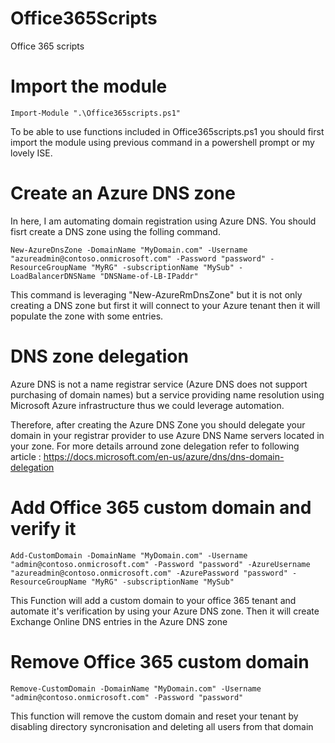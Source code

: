 # Office365Scripts
Office 365 scripts

# Import the module
`Import-Module ".\Office365scripts.ps1"`

To be able to use functions included in Office365scripts.ps1 you should first import the module using previous command in a powershell prompt or my lovely ISE.

# Create an Azure DNS zone
In here, I am automating domain registration using Azure DNS. You should fisrt create a DNS zone using the folling command.

`New-AzureDnsZone -DomainName "MyDomain.com" -Username "azureadmin@contoso.onmicrosoft.com" -Password "password" -ResourceGroupName "MyRG" -subscriptionName "MySub" -LoadBalancerDNSName "DNSName-of-LB-IPaddr"`

This command is leveraging "New-AzureRmDnsZone" but it is not only creating a DNS zone but first it will connect to your Azure tenant then it will populate the zone with some entries.

# DNS zone delegation
Azure DNS is not a name registrar service (Azure DNS does not support purchasing of domain names) but a service providing name resolution using Microsoft Azure infrastructure thus we could leverage automation.

Therefore, after creating the Azure DNS Zone you should delegate your domain in your registrar provider to use Azure DNS Name servers located in your zone. For more details arround zone delegation refer to following article :
https://docs.microsoft.com/en-us/azure/dns/dns-domain-delegation

# Add Office 365 custom domain and verify it

`Add-CustomDomain -DomainName "MyDomain.com" -Username "admin@contoso.onmicrosoft.com" -Password "password" -AzureUsername "azureadmin@contoso.onmicrosoft.com" -AzurePassword "password" -ResourceGroupName "MyRG" -subscriptionName "MySub"`

This Function will add a custom domain to your office 365 tenant and automate it's verification by using your Azure DNS zone. Then it will create Exchange Online DNS entries in the Azure DNS zone 

# Remove Office 365 custom domain
`Remove-CustomDomain -DomainName "MyDomain.com" -Username "admin@contoso.onmicrosoft.com" -Password "password"`

This function will remove the custom domain and reset your tenant by disabling directory syncronisation and deleting all users from that domain 
